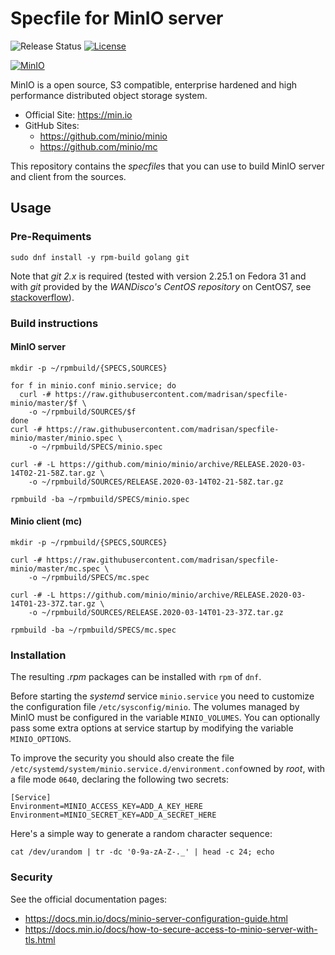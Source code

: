 # Specfile for MinIO server

![Release Status](https://img.shields.io/badge/status-beta-yellow.svg)
[![License](https://img.shields.io/badge/License-MPL--2.0-blue.svg)](https://spdx.org/licenses/MPL-2.0.html)

[![MinIO](https://raw.githubusercontent.com/minio/minio/master/.github/logo.svg?sanitize=true)](https://min.io)

MinIO is a open source, S3 compatible, enterprise hardened and high performance distributed object storage system.
* Official Site: https://min.io
* GitHub Sites:
  * https://github.com/minio/minio
  * https://github.com/minio/mc

This repository contains the *specfile*s that you can use to build MinIO server and client from the sources.

## Usage

### Pre-Requiments

    sudo dnf install -y rpm-build golang git
    
Note that *git 2.x* is required (tested with version 2.25.1 on Fedora 31 and with *git* provided by the *WANDisco's CentOS repository* on CentOS7, see [stackoverflow](https://stackoverflow.com/questions/21820715/how-to-install-latest-version-of-git-on-centos-7-x-6-x)).

### Build instructions

#### MinIO server

    mkdir -p ~/rpmbuild/{SPECS,SOURCES}
    
    for f in minio.conf minio.service; do
      curl -# https://raw.githubusercontent.com/madrisan/specfile-minio/master/$f \
        -o ~/rpmbuild/SOURCES/$f
    done
    curl -# https://raw.githubusercontent.com/madrisan/specfile-minio/master/minio.spec \
        -o ~/rpmbuild/SPECS/minio.spec
    
    curl -# -L https://github.com/minio/minio/archive/RELEASE.2020-03-14T02-21-58Z.tar.gz \
        -o ~/rpmbuild/SOURCES/RELEASE.2020-03-14T02-21-58Z.tar.gz
    
    rpmbuild -ba ~/rpmbuild/SPECS/minio.spec

#### Minio client (mc)

    mkdir -p ~/rpmbuild/{SPECS,SOURCES}
    
    curl -# https://raw.githubusercontent.com/madrisan/specfile-minio/master/mc.spec \
        -o ~/rpmbuild/SPECS/mc.spec
    
    curl -# -L https://github.com/minio/minio/archive/RELEASE.2020-03-14T01-23-37Z.tar.gz \
        -o ~/rpmbuild/SOURCES/RELEASE.2020-03-14T01-23-37Z.tar.gz
    
    rpmbuild -ba ~/rpmbuild/SPECS/mc.spec

### Installation

The resulting *.rpm* packages can be installed with `rpm` of `dnf`.

Before starting the *systemd* service `minio.service` you need to customize the configuration file `/etc/sysconfig/minio`.
The volumes managed by MinIO must be configured in the variable `MINIO_VOLUMES`.
You can optionally pass some extra options at service startup by modifying the variable `MINIO_OPTIONS`.

To improve the security you should also create the file `/etc/systemd/system/minio.service.d/environment.conf`owned by *root*, with a file mode `0640`, declaring the following two secrets:
```
[Service]
Environment=MINIO_ACCESS_KEY=ADD_A_KEY_HERE
Environment=MINIO_SECRET_KEY=ADD_A_SECRET_HERE
```

Here's a simple way to generate a random character sequence:
```
cat /dev/urandom | tr -dc '0-9a-zA-Z-._' | head -c 24; echo
```

### Security

See the official documentation pages:
 * https://docs.min.io/docs/minio-server-configuration-guide.html
 * https://docs.min.io/docs/how-to-secure-access-to-minio-server-with-tls.html
